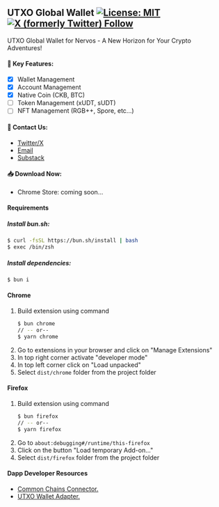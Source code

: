 ## UTXO Global Wallet [![License: MIT][license-badge]][license] [![X (formerly Twitter) Follow](https://img.shields.io/twitter/follow/UTXOGlobal)](https://x.com/UTXOGlobal)

[license]: https://opensource.org/licenses/MIT
[license-badge]: https://img.shields.io/badge/License-MIT-blue.svg

UTXO Global Wallet for Nervos - A New Horizon for Your Crypto Adventures!

#### 🌸 Key Features:
- [x] Wallet Management
- [x] Account Management
- [x] Native Coin (CKB, BTC)
- [ ] Token Management (xUDT, sUDT)
- [ ] NFT Management (RGB++, Spore, etc...)

#### 🌟 Contact Us:
- [Twitter/X](https://x.com/UTXOGlobal)
- [Email](mailto:utxoglobal.contact@gmail.com)
- [Substack](https://utxoglobal.substack.com)


#### 📥 Download Now:

- Chrome Store: coming soon...

#### Requirements

##### Install bun.sh:

```bash
$ curl -fsSL https://bun.sh/install | bash
$ exec /bin/zsh 
```

##### Install dependencies:
```bash
$ bun i
```

#### Chrome

1. Build extension using command
    ```bash
    $ bun chrome
    // -- or--
    $ yarn chrome
    ```
2. Go to extensions in your browser and click on "Manage Extensions"
3. In top right corner activate "developer mode"
4. In top left corner click on  "Load unpacked"
5. Select `dist/chrome` folder from the project folder

#### Firefox

1. Build extension using command
    ```bash
    $ bun firefox
    // -- or--
    $ yarn firefox
    ```
2. Go to `about:debugging#/runtime/this-firefox`
3. Click on the button "Load temporary Add-on..."
4. Select `dist/firefox` folder from the project folder

#### Dapp Developer Resources

- [Common Chains Connector.](https://github.com/ckb-ecofund/ccc)
- [UTXO Wallet Adapter.](https://github.com/UTXO-Global/utxo-wallet-adapter)